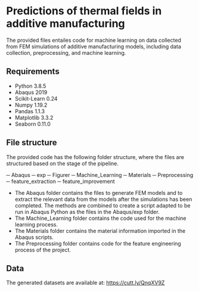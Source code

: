 # Predictions of thermal fields in additive manufacturing

The provided files entailes code for machine learning on data collected from FEM simulations of additive manufacturing models, including data collection, preprocessing, and machine learning.

## Requirements
* Python 3.8.5
* Abaqus 2019
* Scikit-Learn 0.24
* Numpy 1.19.2
* Pandas 1.1.3
* Matplotlib 3.3.2
* Seaborn 0.11.0


## File structure
The provided code has the following folder structure, where the files are structured based on the stage of the pipeline. 

─ Abaqus
    ─ exp
─ Figurer
─ Machine_Learning
─ Materials
─ Preprocessing
    ─ feature_extraction
    ─ feature_improvement

* The Abaqus folder contains the files to generate FEM models and to extract the relevant data from the models after the simulations has been completed. The methods are combined to create a script adapted to be run in Abaqus Python as the files in the Abaqus/exp folder.
* The Machine_Learning folder contains the code used for the machine learning process.
* The Materials folder contains the material information imported in the Abaqus scripts.
* The Preprocessing folder contains code for the feature engineering process of the project. 

## Data
The generated datasets are available at: https://cutt.ly/QnqXV9Z
